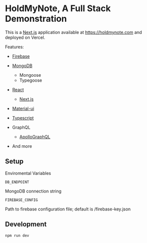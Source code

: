 # HoldMyNote, A Full Stack Demonstration
This is a [Next.js](https://nextjs.org/) application available at https://holdmynote.com and deployed on Vercel.

Features:
* [Firebase](https://firebase.com)
* [MongoDB](https://mongodb.com)
    * Mongoose
    * Typegoose
* [React](https://reactjs.org)
    * [Next.js](https://nextjs.org)
* [Material-ui](https://material-ui.com)
* [Typescript](https://www.typescriptlang.org/)
* GraphQL
    * [ApolloGraphQL](https://www.apollographql.com/)

* And more

## Setup

Enviromental Variables
```
DB_ENDPOINT
```
MongoDB connection string

```
FIREBASE_CONFIG
```
Path to firebase configuration file; default is /firebase-key.json

## Development

```
npm run dev
```



